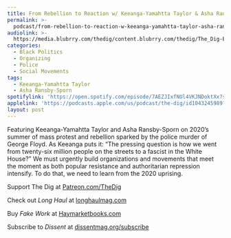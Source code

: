 ```yaml
---
title: From Rebellion to Reaction w/ Keeanga-Yamahtta Taylor & Asha Ransby-Sporn
permalink: >-
  podcast/from-rebellion-to-reaction-w-keeanga-yamahtta-taylor-asha-ransby-sporn/
audiolink: >-
  https://media.blubrry.com/thedig/content.blubrry.com/thedig/The_Dig-EP_490-Floyd2020.mp3
categories:
  - Black Politics
  - Organizing
  - Police
  - Social Movements
tags:
  - Keeanga-Yamahtta Taylor
  - Asha Ransby-Sporn
spotifylink: 'https://open.spotify.com/episode/7AEZJIxfNUl4VKJNDoktXx?si=323d3cfb44ec408b'
applelink: 'https://podcasts.apple.com/us/podcast/the-dig/id1043245989?i=1000712004995'
layout: post
---
```


Featuring Keeanga-Yamahtta Taylor and Asha Ransby-Sporn on 2020’s summer of mass protest and rebellion sparked by the police murder of George Floyd. As Keeanga puts it: “The pressing question is how we went from twenty-six million people on the streets to a fascist in the White House?” We must urgently build organizations and movements that meet the moment as both popular resistance and authoritarian repression intensify. To do that, we need to learn from the 2020 uprising.

Support The Dig at [Patreon.com/TheDig](http://patreon.com/TheDig)

Check out *Long Haul* at [longhaulmag.com](http://longhaulmag.com)

Buy *Fake Work* at [Haymarketbooks.com](http://haymarketbooks.com)

Subscribe to *Dissent* at [dissentmag.org/subscribe](http://dissentmag.org/subscribe)
